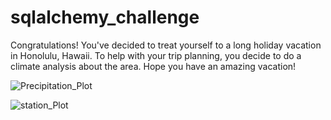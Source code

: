 # sqlalchemy_challenge

Congratulations! You've decided to treat yourself to a long holiday vacation in Honolulu, Hawaii. To help with your trip planning, you decide to do a climate analysis about the area. Hope you have an amazing vacation! 

![Precipitation_Plot](https://github.com/Rachel-Rodriguez/sqlalchemy_challenge/assets/124642442/4bff9102-557b-49ef-8a2c-524c350e6ef8)


![station_Plot](https://github.com/Rachel-Rodriguez/sqlalchemy_challenge/assets/124642442/c1500dd3-2fc5-4739-b282-80c03e2d405a)
